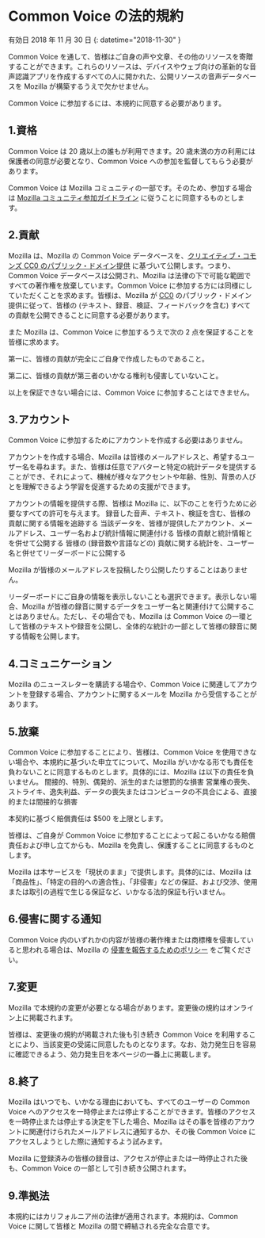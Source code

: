 # Common Voice の法的規約

有効日 2018 年 11 月 30 日 {: datetime="2018-11-30" }

Common Voice を通して、皆様はご自身の声や文章、その他のリソースを寄贈することができます。これらのリソースは、デバイスやウェブ向けの革新的な音声認識アプリを作成するすべての人に開かれた、公開リソースの音声データベースを Mozilla が構築するうえで欠かせません。

Common Voice に参加するには、本規約に同意する必要があります。

## 1.資格
Common Voice は 20 歳以上の誰もが利用できます。20 歳未満の方の利用には保護者の同意が必要となり、Common Voice への参加を監督してもらう必要があります。

Common Voice は Mozilla コミュニティの一部です。そのため、参加する場合は [Mozilla コミュニティ参加ガイドライン](https://www.mozilla.org/en-US/about/governance/policies/participation/) に従うことに同意するものとします。

## 2.貢献 
Mozilla は、Mozilla の Common Voice データベースを、[クリエイティブ・コモンズ CC0 のパブリック・ドメイン提供](https://creativecommons.org/publicdomain/zero/1.0/) に基づいて公開します。つまり、Common Voice データベースは公開され、Mozilla は法律の下で可能な範囲ですべての著作権を放棄しています。Common Voice に参加する方には同様にしていただくことを求めます。皆様は、Mozilla が [CC0](https://creativecommons.org/publicdomain/zero/1.0/) のパブリック・ドメイン提供に従って、皆様の (テキスト、録音、検証、フィードバックを含む) すべての貢献を公開できることに同意する必要があります。

また Mozilla は、Common Voice に参加するうえで次の 2 点を保証することを皆様に求めます。

第一に、皆様の貢献が完全にご自身で作成したものであること。

第二に、皆様の貢献が第三者のいかなる権利も侵害していないこと。 

以上を保証できない場合には、Common Voice に参加することはできません。 

## 3.アカウント
Common Voice に参加するためにアカウントを作成する必要はありません。 

アカウントを作成する場合、Mozilla は皆様のメールアドレスと、希望するユーザー名を尋ねます。また、皆様は任意でアバターと特定の統計データを提供することができ、それによって、機械が様々なアクセントや年齢、性別、背景の人びとを理解できるよう学習を促進するための支援ができます。

アカウントの情報を提供する際、皆様は Mozilla に、以下のことを行うために必要なすべての許可を与えます。 
録音した音声、テキスト、検証を含む、皆様の貢献に関する情報を追跡する 
当該データを、皆様が提供したアカウント、メールアドレス、ユーザー名および統計情報に関連付ける
皆様の貢献と統計情報とを併せて公開する
皆様の (録音数や言語などの) 貢献に関する統計を、ユーザー名と併せてリーダーボードに公開する

Mozilla が皆様のメールアドレスを投稿したり公開したりすることはありません。

リーダーボードにご自身の情報を表示しないことも選択できます。表示しない場合、Mozilla が皆様の録音に関するデータをユーザー名と関連付けて公開することはありません。ただし、その場合でも、Mozilla は Common Voice の一環として皆様のテキストや録音を公開し、全体的な統計の一部として皆様の録音に関する情報を公開します。

## 4.コミュニケーション
Mozilla のニュースレターを購読する場合や、Common Voice に関連してアカウントを登録する場合、アカウントに関するメールを Mozilla から受信することがあります。 

## 5.放棄

Common Voice に参加することにより、皆様は、Common Voice を使用できない場合や、本規約に基づいた申立てについて、Mozilla がいかなる形でも責任を負わないことに同意するものとします。具体的には、Mozilla は以下の責任を負いません。
間接的、特別、偶発的、派生的または懲罰的な損害
営業権の喪失、ストライキ、逸失利益、データの喪失またはコンピュータの不具合による、直接的または間接的な損害

本契約に基づく賠償責任は $500 を上限とします。

皆様は、ご自身が Common Voice に参加することによって起こるいかなる賠償責任および申し立てからも、Mozilla を免責し、保護することに同意するものとします。

Mozilla は本サービスを「現状のまま」で提供します。具体的には、Mozilla は「商品性」、「特定の目的への適合性」、「非侵害」などの保証、および交渉、使用または取引の過程で生じる保証など、いかなる法的保証も行いません。 

## 6.侵害に関する通知
Common Voice 内のいずれかの内容が皆様の著作権または商標権を侵害していると思われる場合は、Mozilla の [侵害を報告するためのポリシー](https://www.mozilla.org/about/legal/report-infringement/) をご覧ください。

## 7.変更
Mozilla で本規約の変更が必要となる場合があります。変更後の規約はオンライン上に掲載されます。 

皆様は、変更後の規約が掲載された後も引き続き Common Voice を利用することにより、当該変更の受諾に同意したものとなります。なお、効力発生日を容易に確認できるよう、効力発生日を本ページの一番上に掲載します。 

## 8.終了
Mozilla はいつでも、いかなる理由においても、すべてのユーザーの Common Voice へのアクセスを一時停止または停止することができます。皆様のアクセスを一時停止または停止する決定を下した場合、Mozilla はその事を皆様のアカウントに関連付けられたメールアドレスに通知するか、その後 Common Voice にアクセスしようとした際に通知するよう試みます。 

Mozilla に登録済みの皆様の録音は、アクセスが停止または一時停止された後も、Common Voice の一部として引き続き公開されます。

## 9.準拠法
本規約にはカリフォルニア州の法律が適用されます。本規約は、Common Voice に関して皆様と Mozilla の間で締結される完全な合意です。
